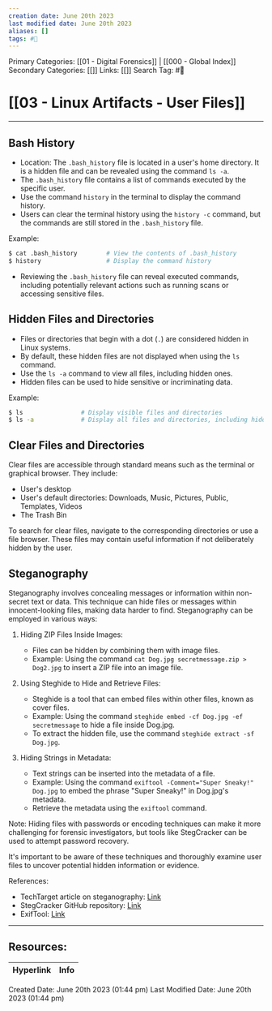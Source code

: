 ```yaml
---
creation date: June 20th 2023
last modified date: June 20th 2023
aliases: []
tags: #📖
---
```


Primary Categories: [[01 - Digital Forensics]] | [[000 - Global Index]] 
Secondary Categories: [[]] 
Links: [[]] 
Search Tag: #📖  

# [[03 - Linux Artifacts - User Files]]  
---

## Bash History

- Location: The `.bash_history` file is located in a user's home directory. It is a hidden file and can be revealed using the command `ls -a`.
- The `.bash_history` file contains a list of commands executed by the specific user.
- Use the command `history` in the terminal to display the command history.
- Users can clear the terminal history using the `history -c` command, but the commands are still stored in the `.bash_history` file.

Example:
```bash
$ cat .bash_history        # View the contents of .bash_history
$ history                  # Display the command history
```

- Reviewing the `.bash_history` file can reveal executed commands, including potentially relevant actions such as running scans or accessing sensitive files.

## Hidden Files and Directories

- Files or directories that begin with a dot (`.`) are considered hidden in Linux systems.
- By default, these hidden files are not displayed when using the `ls` command.
- Use the `ls -a` command to view all files, including hidden ones.
- Hidden files can be used to hide sensitive or incriminating data.

Example:
```bash
$ ls                # Display visible files and directories
$ ls -a             # Display all files and directories, including hidden ones
```

## Clear Files and Directories

Clear files are accessible through standard means such as the terminal or graphical browser. They include:

- User's desktop
- User's default directories: Downloads, Music, Pictures, Public, Templates, Videos
- The Trash Bin

To search for clear files, navigate to the corresponding directories or use a file browser. These files may contain useful information if not deliberately hidden by the user.

## Steganography

Steganography involves concealing messages or information within non-secret text or data. This technique can hide files or messages within innocent-looking files, making data harder to find. Steganography can be employed in various ways:

1. Hiding ZIP Files Inside Images:
   - Files can be hidden by combining them with image files.
   - Example: Using the command `cat Dog.jpg secretmessage.zip > Dog2.jpg` to insert a ZIP file into an image file.

2. Using Steghide to Hide and Retrieve Files:
   - Steghide is a tool that can embed files within other files, known as cover files.
   - Example: Using the command `steghide embed -cf Dog.jpg -ef secretmessage` to hide a file inside Dog.jpg.
   - To extract the hidden file, use the command `steghide extract -sf Dog.jpg`.

3. Hiding Strings in Metadata:
   - Text strings can be inserted into the metadata of a file.
   - Example: Using the command `exiftool -Comment="Super Sneaky!" Dog.jpg` to embed the phrase "Super Sneaky!" in Dog.jpg's metadata.
   - Retrieve the metadata using the `exiftool` command.

Note: Hiding files with passwords or encoding techniques can make it more challenging for forensic investigators, but tools like StegCracker can be used to attempt password recovery.

It's important to be aware of these techniques and thoroughly examine user files to uncover potential hidden information or evidence.

References:

- TechTarget article on steganography: [Link](https://www.techtarget.com/searchsecurity/definition/steganography)
- StegCracker GitHub repository: [Link](https://github.com/Paradoxis/StegCracker)
- ExifTool: [Link](https://exiftool.org/)


___

## Resources:

| Hyperlink | Info |
| --------- | ---- |


Created Date: June 20th 2023 (01:44 pm) 
Last Modified Date: June 20th 2023 (01:44 pm)
